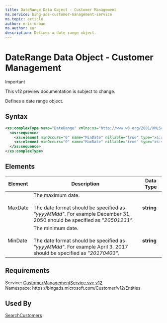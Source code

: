 ```yaml
---
title: DateRange Data Object - Customer Management
ms.service: bing-ads-customer-management-service
ms.topic: article
author: eric-urban
ms.author: eur
description: Defines a date range object.
---
```

# DateRange Data Object - Customer Management

> [!IMPORTANT]
> This v12 preview documentation is subject to change.

Defines a date range object.

## Syntax
```xml
<xs:complexType name="DateRange" xmlns:xs="http://www.w3.org/2001/XMLSchema">
  <xs:sequence>
    <xs:element minOccurs="0" name="MinDate" nillable="true" type="xs:string" />
    <xs:element minOccurs="0" name="MaxDate" nillable="true" type="xs:string" />
  </xs:sequence>
</xs:complexType>
```

## <a name="elements"></a>Elements

|Element|Description|Data Type|
|-----------|---------------|-------------|
|<a name="maxdate"></a>MaxDate|The maximum date.<br /><br /> The date format should be specified as *"yyyyMMdd"*. For example December 31, 2050 should be specified as *"20501231"*.|**string**|
|<a name="mindate"></a>MinDate|The minimum date.<br /><br /> The date format should be specified as *"yyyyMMdd"*. For example April 3, 2017 should be specified as *"20170403"*.|**string**|

## Requirements
Service: [CustomerManagementService.svc v12](https://clientcenter.api.bingads.microsoft.com/Api/CustomerManagement/v12/CustomerManagementService.svc)  
Namespace: https\://bingads.microsoft.com/Customer/v12/Entities  

## Used By
[SearchCustomers](searchcustomers.md)  
